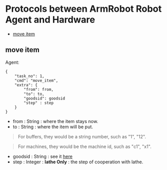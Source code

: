 # Protocols between ArmRobot Robot Agent and Hardware


- [move item](#move-item)

## move item
Agent:
```
{
	"task_no": 1,
	"cmd": "move_item",
	"extra": {
		"from": from,
		"to": to,
		"goodsid": goodsid
		"step" : step
	}
}
```
- from : String :  where the item stays now.
- to : String : where the item will be put.
> For buffers, they would be a string number, such as "1", "12".

> For machines, they would be the machine id, such as "c1", "x1".
- goodsid : String : see it [here](../Orders/Goodsid.md)
- step : Integer : **lathe Only** : the step of cooperation with lathe.
 

